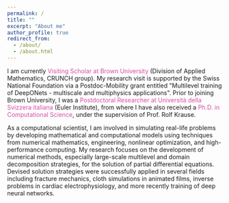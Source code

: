 ```yaml
---
permalink: /
title: ""
excerpt: "About me"
author_profile: true
redirect_from: 
  - /about/
  - /about.html
---
```


I am currently <span style="color:rgb(199, 21, 133, 0.75)"> Visiting Scholar at Brown University</span> (Division of Applied Mathematics, CRUNCH group). 
My research visit is supported by the Swiss National Foundation via a Postdoc-Mobility grant entitled "Multilevel training of DeepONets - multiscale and multiphysics applications". 
Prior to joining Brown University, I was a <span style="color:rgb(199, 21, 133, 0.75)">Postdoctoral Researcher at Università della Svizzera italiana</span> (Euler Institute), from where I have also received a <span style="color:rgb(199, 21, 133, 0.75)">Ph.D. in Computational Science</span>, under the supervision of Prof. Rolf Krause. 

As a computational scientist, I am involved in simulating real-life problems by developing mathematical and computational models using techniques from numerical mathematics, engineering, nonlinear optimization, and high-performance computing. My research focuses on the development of numerical methods, especially large-scale multilevel and domain decomposition strategies, for the solution of partial differential equations. Devised solution strategies were successfully applied in several fields including fracture mechanics, cloth simulations in animated films, inverse problems in cardiac electrophysiology, and more recently training of deep neural networks. 


<!-- Currently, my research focus is given to exploring the relationship between numerical modeling and machine learning.  In particular, my goal is to investigate the potential of machine-learning approaches for modeling real-life problems, but also to explore new research directions in machine learning by applying the latest numerical approaches.  -->